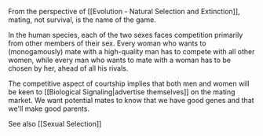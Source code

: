 
From the perspective of [[Evolution - Natural Selection and Extinction]], mating, not survival, is the name of the game.

In the human species, each of the two sexes faces competition primarily from other members of their sex. Every woman who wants to (monogamously) mate with a high-quality man has to compete with all other women, while every man who wants to mate with a woman has to be chosen by her, ahead of all his rivals.

The competitive aspect of courtship implies that both men and women will be keen to [[Biological Signaling|advertise themselves]] on the mating market. We want potential mates to know that we have good genes and that we'll make good parents.

See also [[Sexual Selection]]